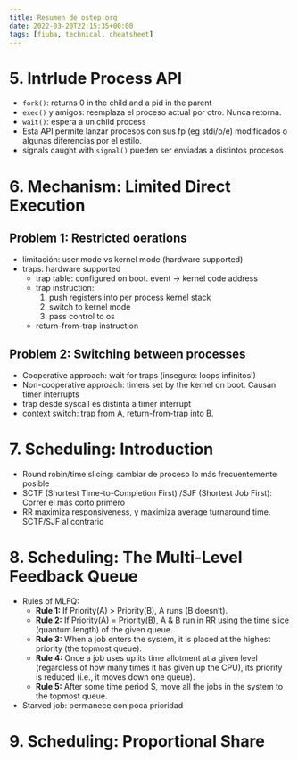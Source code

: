 ```yaml
---
title: Resumen de ostep.org
date: 2022-03-20T22:15:35+00:00
tags: [fiuba, technical, cheatsheet]
---
```


# 5. Intrlude Process API

- `fork()`: returns 0 in the child and a pid in the parent
- `exec()` y amigos: reemplaza el proceso actual por otro. Nunca retorna.
- `wait()`: espera a un child process
- Esta API permite lanzar procesos con sus fp (eg stdi/o/e) modificados o algunas diferencias por el estilo.
- signals caught with `signal()` pueden ser enviadas a distintos procesos

# 6. Mechanism: Limited Direct Execution
## Problem 1: Restricted oerations
- limitación: user mode vs kernel mode (hardware supported)
- traps: hardware supported 
	- trap table: configured on boot. event -> kernel code address
	- trap instruction:
		1. push registers into per process kernel stack
		2. switch to kernel mode
		3. pass control to os
	- return-from-trap instruction 
## Problem 2: Switching between processes
- Cooperative approach: wait for traps (inseguro: loops infinitos!)
- Non-cooperative approach: timers set by the kernel on boot. Causan timer interrupts
- trap desde syscall es distinta a timer interrupt
- context switch: trap from A, return-from-trap  into B.

# 7. Scheduling: Introduction
- Round robin/time slicing: cambiar de proceso lo más frecuentemente posible
- SCTF (Shortest Time-to-Completion First) /SJF (Shortest Job First): Correr el más corto primero
- RR maximiza responsiveness, y maximiza average turnaround time. SCTF/SJF al contrario

# 8. Scheduling:  The Multi-Level Feedback Queue
- Rules of MLFQ:
	- **Rule 1:** If Priority(A) > Priority(B), A runs (B doesn’t).
	- **Rule 2:** If Priority(A) = Priority(B), A & B run in RR using the time slice (quantum length) of the given queue.
	- **Rule 3:** When a job enters the system, it is placed at the highest priority (the topmost queue).
	- **Rule 4:** Once a job uses up its time allotment at a given level (regardless of how many times it has given up the CPU), its priority is reduced (i.e., it moves down one queue).
	- **Rule 5:** After some time period S, move all the jobs in the system to the topmost queue.
- Starved job: permanece con poca prioridad
# 9. Scheduling: Proportional Share
